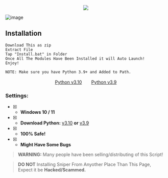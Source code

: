 <p align="center">
<img src="https://img.shields.io/github/languages/top/RojanGamingYT/Discord-Username-Sniper"</a>
</p>

![image](https://github.com/RojanGamingYT/Discord-Username-Sniper/blob/61e06664980001f3aed929d7fbfa0f9f561066c1/preview.png)

## Installation
```sh-session
Download This as zip
Extract File
Tap "Install.bat" in Folder
Once All The Modules Have Been Installed it will Auto Launch!
Enjoy!

NOTE: Make sure you have Python 3.9+ and Added to Path.
```


<p align="center">
<a href="https://www.python.org/ftp/python/3.10.5/python-3.10.5-amd64.exe">Python v3.10</a>ㅤㅤ 
<a href="https://www.python.org/ftp/python/3.9.0/python-3.9.0-amd64.exe">Python v3.9</a>
</p>

### Settings:
- [x] - **Windows 10 / 11**
- [x] - **Download Python:** [v3.10](https://www.python.org/ftp/python/3.10.5/python-3.10.5-amd64.exe) **or** [v3.9](https://www.python.org/ftp/python/3.9.0/python-3.9.0-amd64.exe)
- [x] - **100% Safe!**
- [x] - **Might Have Some Bugs**

> **WARNING:** Many people have been selling/distributing of this Script!

> **DO NOT** Installing Sniper From Anyother Place Than This Page, Expect it be **Hacked/Scammed.**
